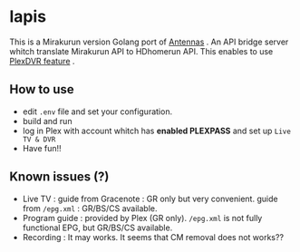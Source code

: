 # lapis
This is a Mirakurun version Golang port of [Antennas](https://github.com/TheJF/antennas) .
An API bridge server whitch translate Mirakurun API to HDhomerun API.
This enables to use [PlexDVR feature](https://www.plex.tv/ja/live-tv-dvr/) .

## How to use
- edit `.env` file and set your configuration.
- build and run
- log in Plex with account whitch has **enabled PLEXPASS** and set up `Live TV & DVR`
- Have fun!!

## Known issues (?)
- Live TV : guide from Gracenote : GR only but very convenient. guide from `/epg.xml` : GR/BS/CS available.
- Program guide : provided by Plex (GR only). `/epg.xml` is not fully functional EPG, but GR/BS/CS available.
- Recording : It may works. It seems that CM removal does not works??